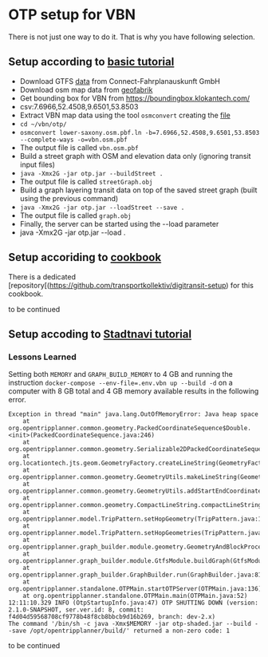 # OTP setup for VBN
There is not just one way to do it.
That is why you have following selection.

## Setup according to [basic tutorial](http://docs.opentripplanner.org/en/latest/Basic-Tutorial/) 
* Download GTFS [data](vbn.gtfs.zip) from Connect-Fahrplanauskunft GmbH
* Download osm map data from [geofabrik](lower-saxony.osm.pbf.ln)
* Get bounding box for VBN from https://boundingbox.klokantech.com/
 * csv:7.6966,52.4508,9.6501,53.8503
* Extract VBN map data using the tool `osmconvert` creating the [file](vbn.osm.pbf)
 * `cd ~/vbn/otp/`
 * `osmconvert lower-saxony.osm.pbf.ln -b=7.6966,52.4508,9.6501,53.8503 --complete-ways -o=vbn.osm.pbf`
 * The output file is called `vbn.osm.pbf`
* Build a street graph with OSM and elevation data only (ignoring transit input files)
 * `java -Xmx2G -jar otp.jar --buildStreet .`
 * The output file is called `streetGraph.obj`
* Build a graph layering transit data on top of the saved street graph (built using the previous command)
 * `java -Xmx2G -jar otp.jar --loadStreet --save .`
 * The output file is called `graph.obj`
* Finally, the server can be started using the --load parameter
 * java -Xmx2G -jar otp.jar --load .

## Setup accoriding to [cookbook](https://transportkollektiv.github.io/digitransit-setup/index.html)
There is a dedicated [repository[(https://github.com/transportkollektiv/digitransit-setup) for this cookbook.

to be continued

## Setup accoding to [Stadtnavi tutorial](https://github.com/stadtnavi/stadtnavi-tutorial)

### Lessons Learned
Setting both `MEMORY` and `GRAPH_BUILD_MEMORY` to 4 GB and running the instruction ```docker-compose --env-file=.env.vbn up --build -d``` on a computer with 8 GB total and 4 GB memory available results in the following error.

```
Exception in thread "main" java.lang.OutOfMemoryError: Java heap space
	at org.opentripplanner.common.geometry.PackedCoordinateSequence$Double.<init>(PackedCoordinateSequence.java:246)
	at org.opentripplanner.common.geometry.Serializable2DPackedCoordinateSequenceFactory.create(Serializable2DPackedCoordinateSequenceFactory.java:15)
	at org.locationtech.jts.geom.GeometryFactory.createLineString(GeometryFactory.java:573)
	at org.opentripplanner.common.geometry.GeometryUtils.makeLineString(GeometryUtils.java:53)
	at org.opentripplanner.common.geometry.GeometryUtils.addStartEndCoordinatesToLineString(GeometryUtils.java:71)
	at org.opentripplanner.common.geometry.CompactLineString.compactLineString(CompactLineString.java:110)
	at org.opentripplanner.model.TripPattern.setHopGeometry(TripPattern.java:163)
	at org.opentripplanner.model.TripPattern.setHopGeometries(TripPattern.java:158)
	at org.opentripplanner.graph_builder.module.geometry.GeometryAndBlockProcessor.run(GeometryAndBlockProcessor.java:161)
	at org.opentripplanner.graph_builder.module.GtfsModule.buildGraph(GtfsModule.java:153)
	at org.opentripplanner.graph_builder.GraphBuilder.run(GraphBuilder.java:81)
	at org.opentripplanner.standalone.OTPMain.startOTPServer(OTPMain.java:136)
	at org.opentripplanner.standalone.OTPMain.main(OTPMain.java:52)
12:11:10.329 INFO (OtpStartupInfo.java:47) OTP SHUTTING DOWN (version: 2.1.0-SNAPSHOT, ser.ver.id: 8, commit: f4d04d59568708cf9778b48f8cb8bbcb9d16b269, branch: dev-2.x)
The command '/bin/sh -c java -Xmx$MEMORY -jar otp-shaded.jar --build --save /opt/opentripplanner/build/' returned a non-zero code: 1
```

to be continued